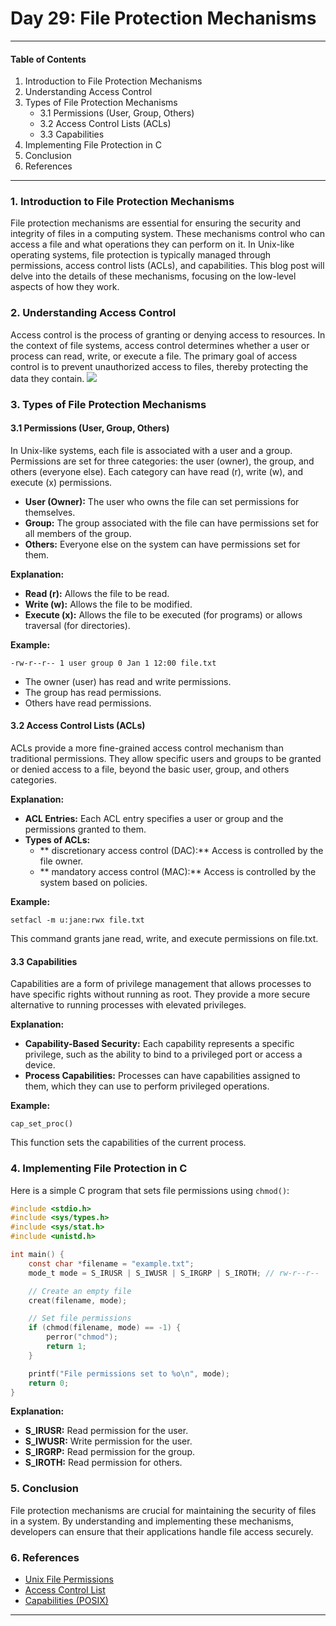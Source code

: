 # Day 29: File Protection Mechanisms

---

#### Table of Contents
1. Introduction to File Protection Mechanisms
2. Understanding Access Control
3. Types of File Protection Mechanisms
   - 3.1 Permissions (User, Group, Others)
   - 3.2 Access Control Lists (ACLs)
   - 3.3 Capabilities
4. Implementing File Protection in C
5. Conclusion
6. References

---

### 1. Introduction to File Protection Mechanisms

File protection mechanisms are essential for ensuring the security and integrity of files in a computing system. These mechanisms control who can access a file and what operations they can perform on it. In Unix-like operating systems, file protection is typically managed through permissions, access control lists (ACLs), and capabilities. This blog post will delve into the details of these mechanisms, focusing on the low-level aspects of how they work.

### 2. Understanding Access Control

Access control is the process of granting or denying access to resources. In the context of file systems, access control determines whether a user or process can read, write, or execute a file. The primary goal of access control is to prevent unauthorized access to files, thereby protecting the data they contain.
[![](https://mermaid.ink/img/pako:eNqdUctOwzAQ_BVrz2nlpk2T-lAJFcGJCxUXlIvlbBuLxA5-IELVf8dOCKpEe8F78Y52ZvZxAqErBAYW3z0qgfeSHw1vS0XC67hxUsiOK0deLJq_6INskOx76_AK5U4ItJbstHJGN-QJRc2VtO11mVKNeDQis-32UpuR59ifdcRpwkfZw8CJjIvCgXjLl5FdjeKNdGhaaa3Uyo4Ctwi_bUR_ZyR-4GD7D4WLQZw3ahrCOu68vT5GXAQjjyYuSBtSoep_aJBAGzrgsgqXO0V2Ca7GFktg4VvhgfvGlVCqcyjl3ul9rwQwZzwmYLQ_1lPiu4q76eoTGG7yqnVID7yxYw7sBJ_AUrqYL2mITZbRvFikWQI9sFm2LOY0LdZptiqKNODnBL4GCTrf0BALmm5WeV6saX7-Bqqxz5E?type=png)](https://mermaid.live/edit#pako:eNqdUctOwzAQ_BVrz2nlpk2T-lAJFcGJCxUXlIvlbBuLxA5-IELVf8dOCKpEe8F78Y52ZvZxAqErBAYW3z0qgfeSHw1vS0XC67hxUsiOK0deLJq_6INskOx76_AK5U4ItJbstHJGN-QJRc2VtO11mVKNeDQis-32UpuR59ifdcRpwkfZw8CJjIvCgXjLl5FdjeKNdGhaaa3Uyo4Ctwi_bUR_ZyR-4GD7D4WLQZw3ahrCOu68vT5GXAQjjyYuSBtSoep_aJBAGzrgsgqXO0V2Ca7GFktg4VvhgfvGlVCqcyjl3ul9rwQwZzwmYLQ_1lPiu4q76eoTGG7yqnVID7yxYw7sBJ_AUrqYL2mITZbRvFikWQI9sFm2LOY0LdZptiqKNODnBL4GCTrf0BALmm5WeV6saX7-Bqqxz5E)

### 3. Types of File Protection Mechanisms

#### 3.1 Permissions (User, Group, Others)

In Unix-like systems, each file is associated with a user and a group. Permissions are set for three categories: the user (owner), the group, and others (everyone else). Each category can have read (r), write (w), and execute (x) permissions.

- **User (Owner):** The user who owns the file can set permissions for themselves.
- **Group:** The group associated with the file can have permissions set for all members of the group.
- **Others:** Everyone else on the system can have permissions set for them.

**Explanation:**

- **Read (r):** Allows the file to be read.
- **Write (w):** Allows the file to be modified.
- **Execute (x):** Allows the file to be executed (for programs) or allows traversal (for directories).

**Example:**

```
-rw-r--r-- 1 user group 0 Jan 1 12:00 file.txt
```

- The owner (user) has read and write permissions.
- The group has read permissions.
- Others have read permissions.

#### 3.2 Access Control Lists (ACLs)

ACLs provide a more fine-grained access control mechanism than traditional permissions. They allow specific users and groups to be granted or denied access to a file, beyond the basic user, group, and others categories.

**Explanation:**

- **ACL Entries:** Each ACL entry specifies a user or group and the permissions granted to them.
- **Types of ACLs:**
  - ** discretionary access control (DAC):** Access is controlled by the file owner.
  - ** mandatory access control (MAC):** Access is controlled by the system based on policies.

**Example:**

```
setfacl -m u:jane:rwx file.txt
```

This command grants jane read, write, and execute permissions on file.txt.

#### 3.3 Capabilities

Capabilities are a form of privilege management that allows processes to have specific rights without running as root. They provide a more secure alternative to running processes with elevated privileges.

**Explanation:**

- **Capability-Based Security:** Each capability represents a specific privilege, such as the ability to bind to a privileged port or access a device.
- **Process Capabilities:** Processes can have capabilities assigned to them, which they can use to perform privileged operations.

**Example:**

```
cap_set_proc()
```

This function sets the capabilities of the current process.

### 4. Implementing File Protection in C

Here is a simple C program that sets file permissions using `chmod()`:

```c
#include <stdio.h>
#include <sys/types.h>
#include <sys/stat.h>
#include <unistd.h>

int main() {
    const char *filename = "example.txt";
    mode_t mode = S_IRUSR | S_IWUSR | S_IRGRP | S_IROTH; // rw-r--r--

    // Create an empty file
    creat(filename, mode);

    // Set file permissions
    if (chmod(filename, mode) == -1) {
        perror("chmod");
        return 1;
    }

    printf("File permissions set to %o\n", mode);
    return 0;
}
```

**Explanation:**

- **S_IRUSR:** Read permission for the user.
- **S_IWUSR:** Write permission for the user.
- **S_IRGRP:** Read permission for the group.
- **S_IROTH:** Read permission for others.

### 5. Conclusion

File protection mechanisms are crucial for maintaining the security of files in a system. By understanding and implementing these mechanisms, developers can ensure that their applications handle file access securely.

### 6. References

- [Unix File Permissions](https://en.wikipedia.org/wiki/Unix_file_permissions)
- [Access Control List](https://en.wikipedia.org/wiki/Access_control_list)
- [Capabilities (POSIX)](https://man7.org/linux/man-pages/man7/capabilities.7.html)

---
